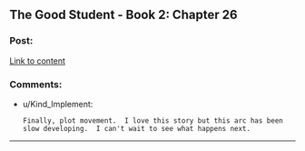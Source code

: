 ## The Good Student - Book 2: Chapter 26

### Post:

[Link to content](http://moodylit.com/the-good-student-table-of-contents/book-2-chapter-twenty-six)

### Comments:

- u/Kind_Implement:
  ```
  Finally, plot movement.  I love this story but this arc has been slow developing.  I can't wait to see what happens next.
  ```

---

